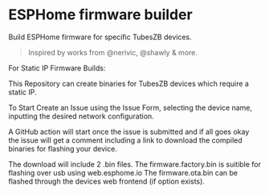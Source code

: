 # ESPHome firmware builder

Build ESPHome firmware for specific TubesZB devices.

> Inspired by works from @nerivic, @shawly & more.

For Static IP Firmware Builds:

This Repository can create binaries for TubesZB devices which require a static IP.

To Start Create an Issue using the Issue Form, selecting the device name, inputting the desired network configuration.

A GitHub action will start once the issue is submitted and if all goes okay the issue will get a comment including a link to download the compiled binaries for flashing your device.

The download will include 2 .bin files.
The firmware.factory.bin is suitible for flashing over usb using web.esphome.io
The firmware.ota.bin can be flashed through the devices web frontend (if option exists).
